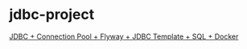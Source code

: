 # jdbc-project
<a> </a>

<a href="https://google.com">JDBC + Connection Pool + Flyway + JDBC Template + SQL + Docker </a>



